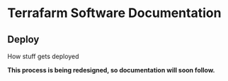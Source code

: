 # Terrafarm Software Documentation

## Deploy

How stuff gets deployed

**This process is being redesigned, so documentation will soon follow.**
